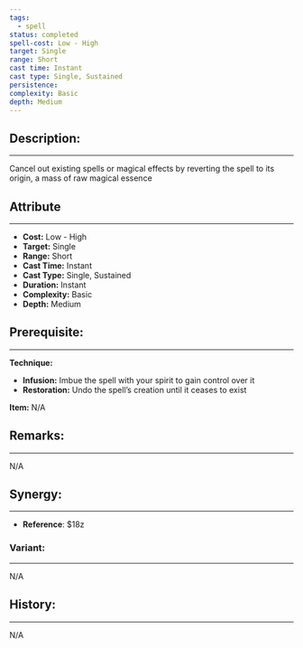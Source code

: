 ```yaml
---
tags:
  - spell
status: completed
spell-cost: Low - High
target: Single
range: Short
cast time: Instant
cast type: Single, Sustained
persistence: 
complexity: Basic
depth: Medium
---
```

## Description:  
---  
Cancel out existing spells or magical effects by reverting the spell to its origin, a mass of raw magical essence  
  
## Attribute  
___  
- __Cost:__ Low - High  
- __Target:__ Single  
- __Range:__ Short  
- __Cast Time:__ Instant  
- __Cast Type:__ Single, Sustained  
- __Duration:__ Instant  
- __Complexity:__ Basic  
- __Depth:__ Medium  
  
## Prerequisite:  
___  
  
__Technique:__  
- __Infusion:__ Imbue the spell with your spirit to gain control over it  
- __Restoration:__ Undo the spell’s creation until it ceases to exist  
  
__Item:__ N/A  
  
## Remarks:  
___  
N/A  
  
## Synergy:  
___  
- __Reference__: $18z  
  
### Variant:  
___  
N/A  
  
## History:  
---  
N/A